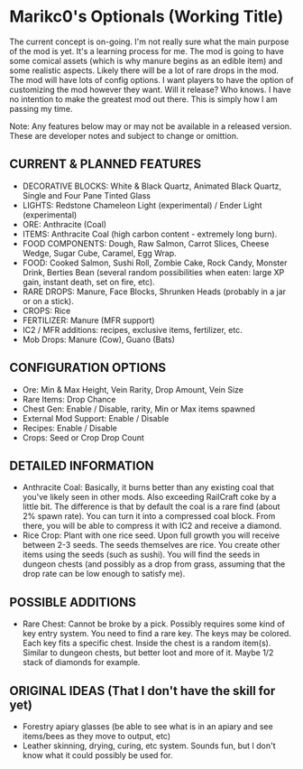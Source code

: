 Marikc0's Optionals (Working Title)
===========

The current concept is on-going. I'm not really sure what the main purpose of the mod is yet. It's a learning process for me. The mod is going to have some comical assets (which is why manure begins as an edible item) and some realistic aspects. Likely there will be a lot of rare drops in the mod. The mod will have lots of config options. I want players to have the option of customizing the mod however they want. Will it release? Who knows. I have no intention to make the greatest mod out there. This is simply how I am passing my time.

Note: Any features below may or may not be available in a released version. These are developer notes and subject to change or omittion. 

CURRENT & PLANNED FEATURES
--------------------------

- DECORATIVE BLOCKS: White & Black Quartz, Animated Black Quartz, Single and Four Pane Tinted Glass
- LIGHTS: Redstone Chameleon Light (experimental) / Ender Light (experimental)
- ORE: Anthracite (Coal)
- ITEMS: Anthracite Coal (high carbon content - extremely long burn).
- FOOD COMPONENTS: Dough, Raw Salmon, Carrot Slices, Cheese Wedge, Sugar Cube, Caramel, Egg Wrap.
- FOOD: Cooked Salmon, Sushi Roll, Zombie Cake, Rock Candy, Monster Drink, Berties Bean (several random possibilities when eaten: large XP gain, instant death, set on fire, etc).
- RARE DROPS: Manure, Face Blocks, Shrunken Heads (probably in a jar or on a stick).
- CROPS: Rice
- FERTILIZER: Manure (MFR support)
- IC2 / MFR additions: recipes, exclusive items, fertilizer, etc.
- Mob Drops: Manure (Cow), Guano (Bats)

CONFIGURATION OPTIONS
---------------------

- Ore: Min & Max Height, Vein Rarity, Drop Amount, Vein Size
- Rare Items: Drop Chance
- Chest Gen: Enable / Disable, rarity, Min or Max items spawned
- External Mod Support: Enable / Disable
- Recipes: Enable / Disable
- Crops: Seed or Crop Drop Count

DETAILED INFORMATION
--------------------
- Anthracite Coal: Basically, it burns better than any existing coal that you've likely seen in other mods. Also exceeding RailCraft coke by a little bit. The difference is that by default the coal is a rare find (about 2% spawn rate). You can turn it into a compressed coal block. From there, you will be able to compress it with IC2 and receive a diamond.
- Rice Crop: Plant with one rice seed. Upon full growth you will receive between 2-3 seeds. The seeds themselves are rice. You create other items using the seeds (such as sushi). You will find the seeds in dungeon chests (and possibly as a drop from grass, assuming that the drop rate can be low enough to satisfy me).

POSSIBLE ADDITIONS
------------------
- Rare Chest: Cannot be broke by a pick. Possibly requires some kind of key entry system. You need to find a rare key. The keys may be colored. Each key fits a specific chest. Inside the chest is a random item(s). Similar to dungeon chests, but better loot and more of it. Maybe 1/2 stack of diamonds for example.

ORIGINAL IDEAS (That I don't have the skill for yet)
--------------
- Forestry apiary glasses (be able to see what is in an apiary and see items/bees as they move to output, etc)
- Leather skinning, drying, curing, etc system. Sounds fun, but I don't know what it could possibly be used for.
